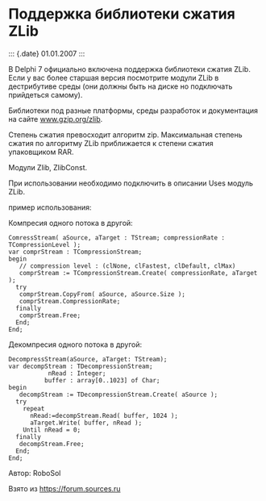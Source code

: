Поддержка библиотеки сжатия ZLib
================================

::: {.date}
01.01.2007
:::

В Delphi 7 официально включена поддержка библиотеки сжатия ZLib. Если у
вас более старшая версия посмотрите модули ZLib в дестрибутиве среды
(они должны быть на диске но подключать прийдеться самому).

Библиотеки под разные платформы, среды разработок и документация на
сайте www.gzip.org/zlib.

Степень сжатия превосходит алгоритм zip. Максимальная степень сжатия по
алгоритму ZLib приближается к степени сжатия упаковщиком RAR.

Модули Zlib, ZlibConst.

При использовании необходимо подключить в описании Uses модуль ZLib.

пример использования:

Компресия одного потока в другой:

    ComressStream( aSource, aTarget : TStream; compressionRate : TCompressionLevel );
    var comprStream : TCompressionStream;
    begin
       // compression level : (clNone, clFastest, clDefault, clMax)
       comprStream := TCompressionStream.Create( compressionRate, aTarget );
      try
       comprStream.CopyFrom( aSource, aSource.Size );
       comprStream.CompressionRate;
      finally
       comprStream.Free;
      End;
    End;

Декомпресия одного потока в другой:

    DecompressStream(aSource, aTarget: TStream);
    var decompStream : TDecompressionStream;
               nRead : Integer;
              buffer : array[0..1023] of Char;
    begin
       decompStream := TDecompressionStream.Create( aSource );
      try
        repeat
          nRead:=decompStream.Read( buffer, 1024 );
          aTarget.Write( buffer, nRead );
        Until nRead = 0;
      finally
       decompStream.Free;
      End;
    End;

Автор: RoboSol

Взято из <https://forum.sources.ru>
